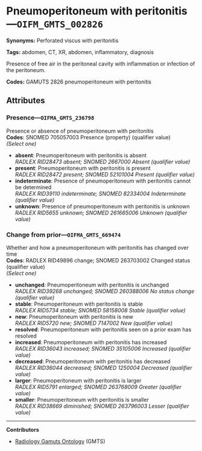 # Pneumoperitoneum with peritonitis—`OIFM_GMTS_002826`

**Synonyms:** Perforated viscus with peritonitis

**Tags:** abdomen, CT, XR, abdomen, inflammatory, diagnosis

Presence of free air in the peritoneal cavity with inflammation or infection of the peritoneum.

**Codes:** GAMUTS 2826 pneumoperitoneum with peritonitis

## Attributes

### Presence—`OIFMA_GMTS_236798`

Presence or absence of pneumoperitoneum with peritonitis  
**Codes**: SNOMED 705057003 Presence (property) (qualifier value)  
*(Select one)*

- **absent**: Pneumoperitoneum with peritonitis is absent  
_RADLEX RID28473 absent; SNOMED 2667000 Absent (qualifier value)_
- **present**: Pneumoperitoneum with peritonitis is present  
_RADLEX RID28472 present; SNOMED 52101004 Present (qualifier value)_
- **indeterminate**: Presence of pneumoperitoneum with peritonitis cannot be determined  
_RADLEX RID39110 indeterminate; SNOMED 82334004 Indeterminate (qualifier value)_
- **unknown**: Presence of pneumoperitoneum with peritonitis is unknown  
_RADLEX RID5655 unknown; SNOMED 261665006 Unknown (qualifier value)_

### Change from prior—`OIFMA_GMTS_669474`

Whether and how a pneumoperitoneum with peritonitis has changed over time  
**Codes**: RADLEX RID49896 change; SNOMED 263703002 Changed status (qualifier value)  
*(Select one)*

- **unchanged**: Pneumoperitoneum with peritonitis is unchanged  
_RADLEX RID39268 unchanged; SNOMED 260388006 No status change (qualifier value)_
- **stable**: Pneumoperitoneum with peritonitis is stable  
_RADLEX RID5734 stable; SNOMED 58158008 Stable (qualifier value)_
- **new**: Pneumoperitoneum with peritonitis is new  
_RADLEX RID5720 new; SNOMED 7147002 New (qualifier value)_
- **resolved**: Pneumoperitoneum with peritonitis seen on a prior exam has resolved  
- **increased**: Pneumoperitoneum with peritonitis has increased  
_RADLEX RID36043 increased; SNOMED 35105006 Increased (qualifier value)_
- **decreased**: Pneumoperitoneum with peritonitis has decreased  
_RADLEX RID36044 decreased; SNOMED 1250004 Decreased (qualifier value)_
- **larger**: Pneumoperitoneum with peritonitis is larger  
_RADLEX RID5791 enlarged; SNOMED 263768009 Greater (qualifier value)_
- **smaller**: Pneumoperitoneum with peritonitis is smaller  
_RADLEX RID38669 diminished; SNOMED 263796003 Lesser (qualifier value)_

---

**Contributors**

- [Radiology Gamuts Ontology](https://gamuts.net/) (GMTS)